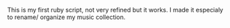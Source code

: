 This is my first ruby script, not very refined but it works. I made it especialy to rename/ organize my music collection.
